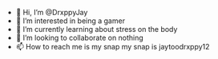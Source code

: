 - 👋 Hi, I’m @DrxppyJay
- 👀 I’m interested in being a gamer
- 🌱 I’m currently learning about stress on the body
- 💞️ I’m looking to collaborate on nothing
- 📫 How to reach me is my snap my snap is jaytoodrxppy12

